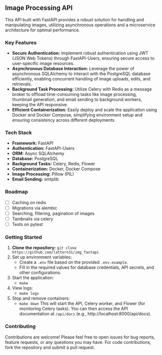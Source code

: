 ## Image Processing API

This API built with FastAPI provides a robust solution for handling and manipulating images, utilizing asynchronous operations and a microservice architecture for optimal performance.

### Key Features

- **Secure Authentication:** Implement robust authentication using JWT (JSON Web Tokens) through FastAPI-Users, ensuring secure access to user-specific image resources.
- **Asynchronous Database Interaction:** Leverage the power of asynchronous SQLAlchemy to interact with the PostgreSQL database efficiently, enabling concurrent handling of image uploads, edits, and retrievals.
- **Background Task Processing:** Utilize Celery with Redis as a message broker to offload time-consuming tasks like image processing, thumbnail generation, and email sending to background workers, keeping the API responsive.
- **Efficient Containerization:** Easily deploy and scale the application using Docker and Docker Compose, simplifying environment setup and ensuring consistency across different deployments.

### Tech Stack

- **Framework:** FastAPI
- **Authentication:** FastAPI-Users
- **ORM:** Async SQLAlchemy
- **Database:** PostgreSQL
- **Background Tasks:** Celery, Redis, Flower
- **Containerization:** Docker, Docker Compose
- **Image Processing:** Pillow (PIL)
- **Email Sending:** smtplib

### Roadmap

- [ ] Caching on redis
- [ ] Migrations via alembic
- [ ] Searching, filtering, pagination of images
- [ ] Tambnails via celery
- [ ] Tests on pytest

### Getting Started

1. **Clone the repository:** `git clone https://github.com/lattern31/img_fastapi`
2. Set up environment variables:
    * Create a `.env` file based on the provided `.env.example`.
    * Fill in the required values for database credentials, API secrets, and other configurations.
3. Start the application:
    * `make`
4. View logs:
    * `make logs`
5. Stop and remove containers:
    * `make down`
This will start the API, Celery worker, and Flower (for monitoring Celery tasks). You can then access the API documentation at `/api/docs` (e.g., http://localhost:8000/api/docs).

### Contributing
Contributions are welcome! Please feel free to open issues for bug reports, feature requests, or any questions you may have. For code contributions, fork the repository and submit a pull request.